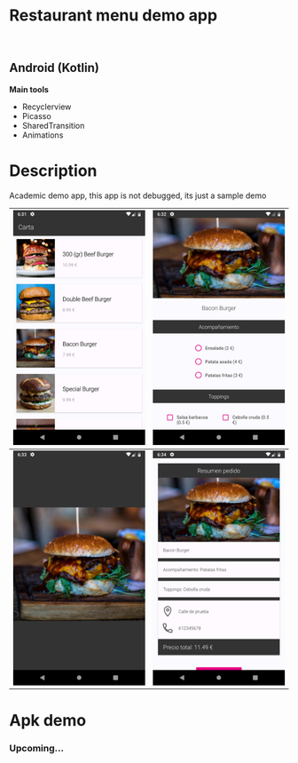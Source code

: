 <h1>Restaurant menu demo app</h1><br>
<h2>Android (Kotlin)</h2>
<b>Main tools</b>
<ul>
<li>Recyclerview</li>
<li>Picasso</li>
<li>SharedTransition</li>
<li>Animations</li>
</ul>

<h1>Description</h1>
<p>Academic demo app, this app is not debugged, its just a sample demo</p>

![](device-2019-02-05-123200.png) |  ![](device-2019-02-05-123255.png)
--|--
![](device-2019-02-05-123346.png)  |  ![](device-2019-02-05-123438.png)

<h1>Apk demo</h1>
<h3>Upcoming...</h3>
